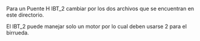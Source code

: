 Para un Puente H IBT_2 cambiar por los dos archivos que se encuentran en este directorio.

El IBT_2 puede manejar solo un motor por lo cual deben usarse 2 para el birrueda.
